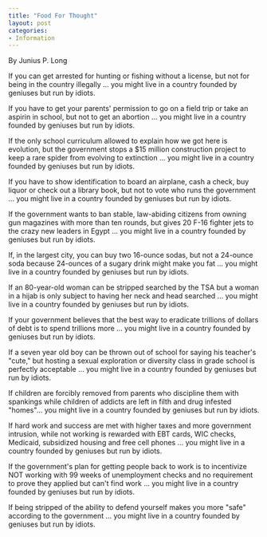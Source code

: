 ```yaml
---
title: "Food For Thought"
layout: post
categories:
- Information
---
```


By Junius P. Long

If you can get arrested for hunting or fishing without a license, but not for being in the country illegally ... you might live in a country founded by geniuses but run by idiots.  
  
If you have to get your parents' permission to go on a field trip or take an aspirin in school, but not to get an abortion ... you might live in a country founded by geniuses but run by idiots.

If the only school curriculum allowed to explain how we got here is evolution, but the government stops a $15 million construction project to keep a rare spider from evolving to extinction ... you might live in a country founded by geniuses but run by idiots.

If you have to show identification to board an airplane, cash a check, buy liquor or check out a library book, but not to vote who runs the government ... you might live in a country founded by geniuses but run by idiots.

If the government wants to ban stable, law-abiding citizens from owning gun magazines with more than ten rounds, but gives 20 F-16 fighter jets to the crazy new leaders in Egypt ... you might live in a country founded by geniuses but run by idiots.

If, in the largest city, you can buy two 16-ounce sodas, but not a 24-ounce soda because 24-ounces of a sugary drink might make you fat ... you might live in a country founded by geniuses but run by idiots.

If an 80-year-old woman can be stripped searched by the TSA but a woman in a hijab is only subject to having her neck and head searched ... you might live in a country founded by geniuses but run by idiots.

If your government believes that the best way to eradicate trillions of dollars of debt is to spend trillions more ... you might live in a country founded by geniuses but run by idiots.

If a seven year old boy can be thrown out of school for saying his teacher's "cute," but hosting a sexual exploration or diversity class in grade school is perfectly acceptable ... you might live in a country founded by geniuses but run by idiots.

If children are forcibly removed from parents who discipline them with spankings while children of addicts are left in filth and drug infested "homes"... you might live in a country founded by geniuses but run by idiots.

If hard work and success are met with higher taxes and more government intrusion, while not working is rewarded with EBT cards, WIC checks, Medicaid, subsidized housing and free cell phones ... you might live in a country founded by geniuses but run by idiots.

If the government's plan for getting people back to work is to incentivize NOT working with 99 weeks of unemployment checks and no requirement to prove they applied but can't find work ... you might live in a country founded by geniuses but run by idiots.

If being stripped of the ability to defend yourself makes you more "safe" according to the government ... you might live in a country founded by geniuses but run by idiots.